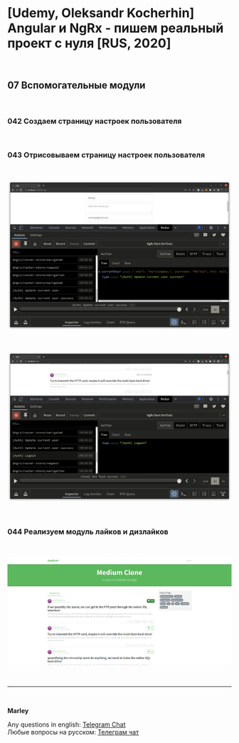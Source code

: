 # [Udemy, Oleksandr Kocherhin] Angular и NgRx - пишем реальный проект с нуля [RUS, 2020]

<br/>

## 07 Вспомогательные модули

<br/>

### 042 Создаем страницу настроек пользователя

<br/>

### 043 Отрисовываем страницу настроек пользователя

<br/>

![Application](/img/pic-m07-p01.png?raw=true)

<br/>

![Application](/img/pic-m07-p02.png?raw=true)

<br/>

### 044 Реализуем модуль лайков и дизлайков

<br/>

![Application](/img/pic-m07-p03.png?raw=true)

<br/>

---

<br/>

**Marley**

Any questions in english: <a href="https://jsdev.org/chat/">Telegram Chat</a>  
Любые вопросы на русском: <a href="https://jsdev.ru/chat/">Телеграм чат</a>
